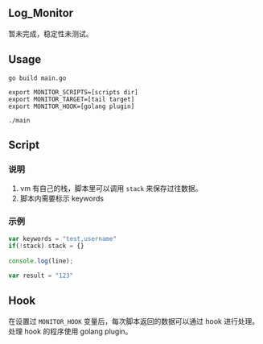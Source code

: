 ## Log_Monitor
暂未完成，稳定性未测试。

## Usage
```
go build main.go

export MONITOR_SCRIPTS=[scripts dir]
export MONITOR_TARGET=[tail target]
export MONITOR_HOOK=[golang plugin] 

./main

```
## Script
### 说明
1. vm 有自己的栈，脚本里可以调用 ```stack``` 来保存过往数据。
2. 脚本内需要标示 keywords

### 示例
```javascript
var keywords = "test,username"
if(!stack) stack = {}
    
console.log(line);

var result = "123"
```

## Hook
在设置过 ```MONITOR_HOOK``` 变量后，每次脚本返回的数据可以通过 hook 进行处理。    
处理 hook 的程序使用 golang plugin。
